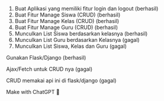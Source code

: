 1. Buat Aplikasi yang memiliki fitur login dan logout (berhasil)
2. Buat Fitur Manage Siswa (CRUD)  (berhasil)
3. Buat Fitur Manage Kelas (CRUD)  (berhasil)
4. Buat Fitur Manage Guru (CRUD)  (berhasil)
5. Munculkan List Siswa berdasarkan kelasnya  (berhasil)
6. Munculkan List Guru berdasarkan Kelasnya (gagal)
7. Munculkan List Siswa, Kelas dan Guru (gagal)

Gunakan Flask/Django (berhasil)

Ajax/Fetch untuk CRUD nya (gagal)

CRUD memakai api ini di flask/django (gagal)


Make with ChatGPT 🙂